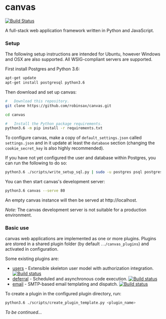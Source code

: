 # canvas

[![Build Status](https://travis-ci.org/robinsax/canvas.svg?branch=master)](https://travis-ci.org/robinsax/canvas)

A full-stack web application framework written in Python and JavaScript.

### Setup 

The following setup instructions are intended for Ubuntu, however Windows and OSX
are also supported. All WSIG-compliant servers are supported.

First install Postgres and Python 3.6:
```bash
apt-get update
apt-get install postgresql python3.6
```

Then download and set up canvas:
```bash
#	Download this repository.
git clone https://github.com/robinsax/canvas.git

cd canvas

#	Install the Python package requirements.
python3.6 -m pip install -r requirements.txt
```

To configure canvas, make a copy of `default_settings.json` called `settings.json`
and in it update at least the `database` section (changing the `cookie_secret_key` 
is also highly recommended).

If you have not yet configured the user and database within Postgres, you can
run the following to do so:
```bash
python3.6 ./scripts/write_setup_sql.py | sudo -u postgres psql postgres
```

You can then start canvas's development server:
```bash
python3.6 canvas --serve 80
```

An empty canvas instance will then be served at http://localhost.

*Note:* The canvas development server is not suitable for a production environment.

### Basic use

canvas web applications are implemented as one or more plugins. Plugins are stored
in a shared plugin folder (by default `../canvas_plugins`) and activated in
configuration.

Some existing plugins are:
* [users](https://github.com/robinsax/canvas-pl-users) - Extensible skeleton user model with authorization integration. 
  [![Build status](https://travis-ci.org/robinsax/canvas-pl-users.svg?branch=master)](https://travis-ci.org/robinsax/canvas-pl-users)
* [deferral](https://github.com/robinsax/canvas-pl-deferral) - Scheduled and asynchronous code execution.
  [![Build status](https://travis-ci.org/robinsax/canvas-pl-deferral.svg?branch=master)](https://travis-ci.org/robinsax/canvas-pl-deferral)
* [email](https://github.com/robinsax/canvas-pl-email) - SMTP-based email templating and dispatch.
  [![Build status](https://travis-ci.org/robinsax/canvas-pl-email.svg?branch=master)](https://travis-ci.org/robinsax/canvas-pl-email)

To create a plugin in the configured plugin directory, run:
```bash
python3.6 ./scripts/create_plugin_template.py <plugin_name>
```

*To be continued...*
